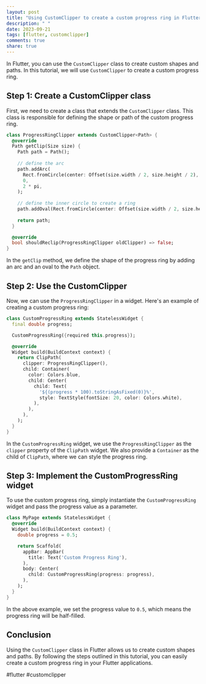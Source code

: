 ```yaml
---
layout: post
title: "Using CustomClipper to create a custom progress ring in Flutter"
description: " "
date: 2023-09-21
tags: [flutter, customclipper]
comments: true
share: true
---
```


In Flutter, you can use the `CustomClipper` class to create custom shapes and paths. In this tutorial, we will use `CustomClipper` to create a custom progress ring.

## Step 1: Create a CustomClipper class

First, we need to create a class that extends the `CustomClipper` class. This class is responsible for defining the shape or path of the custom progress ring.

```dart
class ProgressRingClipper extends CustomClipper<Path> {
  @override
  Path getClip(Size size) {
    Path path = Path();
    
    // define the arc
    path.addArc(
      Rect.fromCircle(center: Offset(size.width / 2, size.height / 2), radius: size.width / 2),
      0,
      2 * pi,
    );
    
    // define the inner circle to create a ring
    path.addOval(Rect.fromCircle(center: Offset(size.width / 2, size.height / 2), radius: size.width / 4));
    
    return path;
  }

  @override
  bool shouldReclip(ProgressRingClipper oldClipper) => false;
}
```

In the `getClip` method, we define the shape of the progress ring by adding an arc and an oval to the `Path` object.

## Step 2: Use the CustomClipper

Now, we can use the `ProgressRingClipper` in a widget. Here's an example of creating a custom progress ring:

```dart
class CustomProgressRing extends StatelessWidget {
  final double progress;

  CustomProgressRing({required this.progress});

  @override
  Widget build(BuildContext context) {
    return ClipPath(
      clipper: ProgressRingClipper(),
      child: Container(
        color: Colors.blue,
        child: Center(
          child: Text(
            '${(progress * 100).toStringAsFixed(0)}%',
            style: TextStyle(fontSize: 20, color: Colors.white),
          ),
        ),
      ),
    );
  }
}
```

In the `CustomProgressRing` widget, we use the `ProgressRingClipper` as the `clipper` property of the `ClipPath` widget. We also provide a `Container` as the child of `ClipPath`, where we can style the progress ring.

## Step 3: Implement the CustomProgressRing widget

To use the custom progress ring, simply instantiate the `CustomProgressRing` widget and pass the progress value as a parameter.

```dart
class MyPage extends StatelessWidget {
  @override
  Widget build(BuildContext context) {
    double progress = 0.5;

    return Scaffold(
      appBar: AppBar(
        title: Text('Custom Progress Ring'),
      ),
      body: Center(
        child: CustomProgressRing(progress: progress),
      ),
    );
  }
}
```

In the above example, we set the progress value to `0.5`, which means the progress ring will be half-filled.

## Conclusion

Using the `CustomClipper` class in Flutter allows us to create custom shapes and paths. By following the steps outlined in this tutorial, you can easily create a custom progress ring in your Flutter applications.

#flutter #customclipper